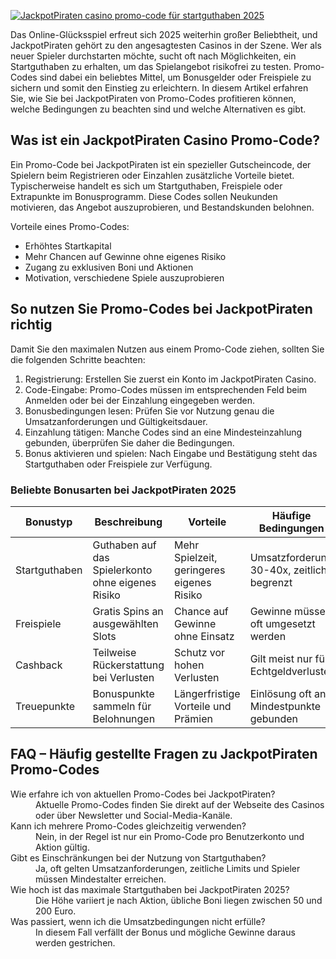 [![JackpotPiraten casino promo-code für startguthaben 2025](https://123-caf.pages.dev/gitsignup.png)](https://vrmoo.ru/Bt82HjjY)

<p>Das Online-Glücksspiel erfreut sich 2025 weiterhin großer Beliebtheit, und JackpotPiraten gehört zu den angesagtesten Casinos in der Szene. Wer als neuer Spieler durchstarten möchte, sucht oft nach Möglichkeiten, ein Startguthaben zu erhalten, um das Spielangebot risikofrei zu testen. Promo-Codes sind dabei ein beliebtes Mittel, um Bonusgelder oder Freispiele zu sichern und somit den Einstieg zu erleichtern. In diesem Artikel erfahren Sie, wie Sie bei JackpotPiraten von Promo-Codes profitieren können, welche Bedingungen zu beachten sind und welche Alternativen es gibt.</p>  <h2>Was ist ein JackpotPiraten Casino Promo-Code?</h2> <p>Ein Promo-Code bei JackpotPiraten ist ein spezieller Gutscheincode, der Spielern beim Registrieren oder Einzahlen zusätzliche Vorteile bietet. Typischerweise handelt es sich um Startguthaben, Freispiele oder Extrapunkte im Bonusprogramm. Diese Codes sollen Neukunden motivieren, das Angebot auszuprobieren, und Bestandskunden belohnen.</p> <p>Vorteile eines Promo-Codes:</p> <ul> <li>Erhöhtes Startkapital</li> <li>Mehr Chancen auf Gewinne ohne eigenes Risiko</li> <li>Zugang zu exklusiven Boni und Aktionen</li> <li>Motivation, verschiedene Spiele auszuprobieren</li> </ul>  <h2>So nutzen Sie Promo-Codes bei JackpotPiraten richtig</h2> <p>Damit Sie den maximalen Nutzen aus einem Promo-Code ziehen, sollten Sie die folgenden Schritte beachten:</p> <ol> <li>Registrierung: Erstellen Sie zuerst ein Konto im JackpotPiraten Casino.</li> <li>Code-Eingabe: Promo-Codes müssen im entsprechenden Feld beim Anmelden oder bei der Einzahlung eingegeben werden.</li> <li>Bonusbedingungen lesen: Prüfen Sie vor Nutzung genau die Umsatzanforderungen und Gültigkeitsdauer.</li> <li>Einzahlung tätigen: Manche Codes sind an eine Mindesteinzahlung gebunden, überprüfen Sie daher die Bedingungen.</li> <li>Bonus aktivieren und spielen: Nach Eingabe und Bestätigung steht das Startguthaben oder Freispiele zur Verfügung.</li> </ol>  <h3>Beliebte Bonusarten bei JackpotPiraten 2025</h3> <table> <thead> <tr> <th>Bonustyp</th> <th>Beschreibung</th> <th>Vorteile</th> <th>Häufige Bedingungen</th> </tr> </thead> <tbody> <tr> <td>Startguthaben</td> <td>Guthaben auf das Spielerkonto ohne eigenes Risiko</td> <td>Mehr Spielzeit, geringeres eigenes Risiko</td> <td>Umsatzforderung 30-40x, zeitlich begrenzt</td> </tr> <tr> <td>Freispiele</td> <td>Gratis Spins an ausgewählten Slots</td> <td>Chance auf Gewinne ohne Einsatz</td> <td>Gewinne müssen oft umgesetzt werden</td> </tr> <tr> <td>Cashback</td> <td>Teilweise Rückerstattung bei Verlusten</td> <td>Schutz vor hohen Verlusten</td> <td>Gilt meist nur für Echtgeldverluste</td> </tr> <tr> <td>Treuepunkte</td> <td>Bonuspunkte sammeln für Belohnungen</td> <td>Längerfristige Vorteile und Prämien</td> <td>Einlösung oft an Mindestpunkte gebunden</td> </tr> </tbody> </table>  <h2>FAQ – Häufig gestellte Fragen zu JackpotPiraten Promo-Codes</h2> <dl> <dt>Wie erfahre ich von aktuellen Promo-Codes bei JackpotPiraten?</dt> <dd>Aktuelle Promo-Codes finden Sie direkt auf der Webseite des Casinos oder über Newsletter und Social-Media-Kanäle.</dd>  <dt>Kann ich mehrere Promo-Codes gleichzeitig verwenden?</dt> <dd>Nein, in der Regel ist nur ein Promo-Code pro Benutzerkonto und Aktion gültig.</dd>  <dt>Gibt es Einschränkungen bei der Nutzung von Startguthaben?</dt> <dd>Ja, oft gelten Umsatzanforderungen, zeitliche Limits und Spieler müssen Mindestalter erreichen.</dd>  <dt>Wie hoch ist das maximale Startguthaben bei JackpotPiraten 2025?</dt> <dd>Die Höhe variiert je nach Aktion, übliche Boni liegen zwischen 50 und 200 Euro.</dd>  <dt>Was passiert, wenn ich die Umsatzbedingungen nicht erfülle?</dt> <dd>In diesem Fall verfällt der Bonus und mögliche Gewinne daraus werden gestrichen.</dd> </dl>